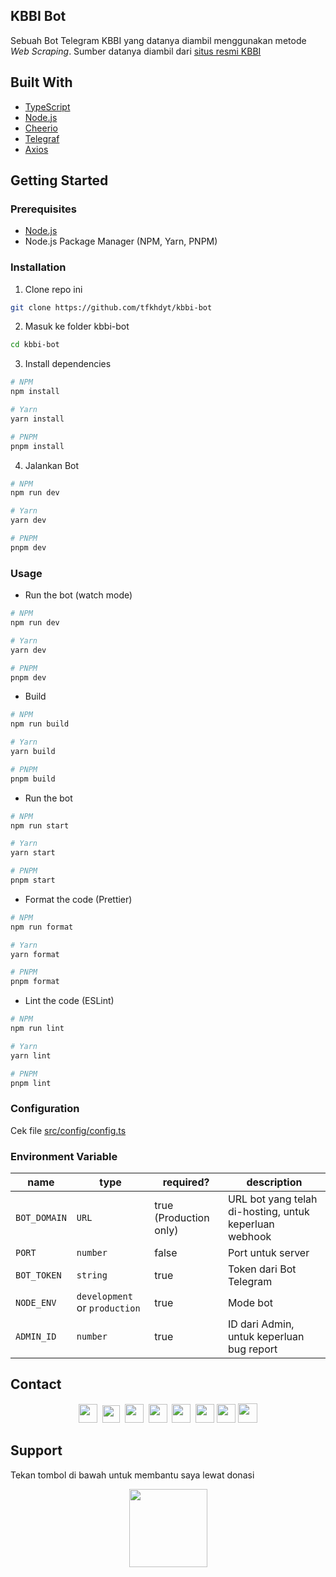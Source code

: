 ## KBBI Bot

Sebuah Bot Telegram KBBI yang datanya diambil menggunakan metode _Web Scraping_. Sumber datanya diambil dari [situs resmi KBBI](https://kbbi.kemdikbud.go.id)

## Built With

- [TypeScript](https://www.typescriptlang.org/)
- [Node.js](https://nodejs.org)
- [Cheerio](https://cheerio.js.org/)
- [Telegraf](https://telegraf.js.org/)
- [Axios](https://axios-http.com/)

## Getting Started

### Prerequisites

- [Node.js](https://nodejs.org)
- Node.js Package Manager (NPM, Yarn, PNPM)

### Installation

1. Clone repo ini

```bash
git clone https://github.com/tfkhdyt/kbbi-bot
```

2. Masuk ke folder kbbi-bot

```bash
cd kbbi-bot
```

3. Install dependencies

```bash
# NPM
npm install

# Yarn
yarn install

# PNPM
pnpm install
```

4. Jalankan Bot

```bash
# NPM
npm run dev

# Yarn
yarn dev

# PNPM
pnpm dev
```

### Usage

- Run the bot (watch mode)

```bash
# NPM
npm run dev

# Yarn
yarn dev

# PNPM
pnpm dev
```

- Build

```bash
# NPM
npm run build

# Yarn
yarn build

# PNPM
pnpm build
```

- Run the bot

```bash
# NPM
npm run start

# Yarn
yarn start

# PNPM
pnpm start
```

- Format the code (Prettier)

```bash
# NPM
npm run format

# Yarn
yarn format

# PNPM
pnpm format
```

- Lint the code (ESLint)

```bash
# NPM
npm run lint

# Yarn
yarn lint

# PNPM
pnpm lint
```

### Configuration

Cek file [src/config/config.ts](https://github.com/tfkhdyt/kbbi-bot/blob/main/src/config/config.ts)

### Environment Variable

| name         | type                          | required?              | description                                            |
| ------------ | ----------------------------- | ---------------------- | ------------------------------------------------------ |
| `BOT_DOMAIN` | `URL`                         | true (Production only) | URL bot yang telah di-hosting, untuk keperluan webhook |
| `PORT`       | `number`                      | false                  | Port untuk server                                      |
| `BOT_TOKEN`  | `string`                      | true                   | Token dari Bot Telegram                                |
| `NODE_ENV`   | `development` or `production` | true                   | Mode bot                                               |
| `ADMIN_ID`   | `number`                      | true                   | ID dari Admin, untuk keperluan bug report              |

## Contact

<p align=center>
  <a href="https://facebook.com/tfkhdyt142"><img height="30" src="https://upload.wikimedia.org/wikipedia/commons/5/51/Facebook_f_logo_%282019%29.svg"></a>&nbsp;
  <a href="https://twitter.com/tfkhdyt"><img height="28" src="https://upload.wikimedia.org/wikipedia/commons/4/4f/Twitter-logo.svg"></a>&nbsp;
  <a href="https://instagram.com/_tfkhdyt_"><img height="30" src="https://upload.wikimedia.org/wikipedia/commons/e/e7/Instagram_logo_2016.svg"></a>&nbsp;
  <a href="https://youtube.com/tfkhdyt"><img height="30" src="https://upload.wikimedia.org/wikipedia/commons/a/a0/YouTube_social_red_circle_%282017%29.svg"></a>&nbsp;
  <a href="https://t.me/tfkhdyt"><img height="30" src="https://upload.wikimedia.org/wikipedia/commons/8/83/Telegram_2019_Logo.svg"></a>&nbsp;
  <a href="https://www.linkedin.com/mwlite/in/taufik-hidayat-6793aa200"><img height="30" src="https://upload.wikimedia.org/wikipedia/commons/8/81/LinkedIn_icon.svg"></a>
  <a href="https://pddikti.kemdikbud.go.id/data_mahasiswa/QUUyNzdEMjktNDk0Ri00RTlDLUE4NzgtNkUwRDBDRjIxOUNB"><img height="30" src="https://i.postimg.cc/YSB2c3DG/1619598282440.png"></a>
  <a href="https://tfkhdyt.my.id/"><img height="31" src="https://www.svgrepo.com/show/295345/internet.svg"></a>
</p>

## Support

Tekan tombol di bawah untuk membantu saya lewat donasi

<p align="center">
  <a href="https://donate.tfkhdyt.my.id/">
    <img src="https://i.postimg.cc/jjRDbZQx/1621036430601.png" width="125px">
  </a>
</p>
